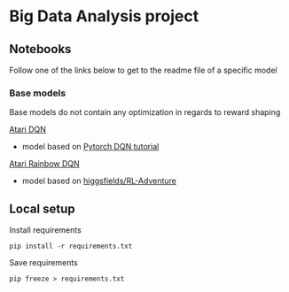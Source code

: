 # Big Data Analysis project

## Notebooks

Follow one of the links below to get to the readme file of a specific model

### Base models

Base models do not contain any optimization in regards to reward shaping

[Atari DQN](./notebooks/00-basemodel/atari-dqn/atari_rainbow_dqn.md)

* model based on [Pytorch DQN tutorial](https://pytorch.org/tutorials/intermediate/reinforcement_q_learning.html)

[Atari Rainbow DQN](./notebooks/00-basemodel/atari-rainbow-dqn/atari_rainbow_dqn.md)

* model based on [higgsfields/RL-Adventure](https://github.com/higgsfield/RL-Adventure/blob/master/7.rainbow%20dqn.ipynb)

## Local setup

Install requirements

```
pip install -r requirements.txt
```

Save requirements

```
pip freeze > requirements.txt
```